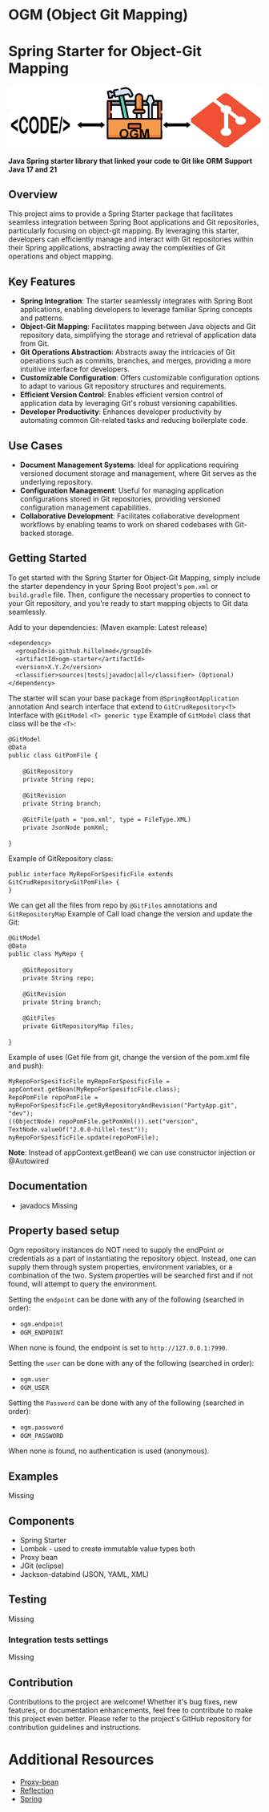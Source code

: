 # OGM (Object Git Mapping)
# Spring Starter for Object-Git Mapping

![Alt text](/attachments/OgmExamplePic.png)

**Java Spring starter library that linked your code to Git like ORM**
**Support Java 17 and 21**

## Overview
This project aims to provide a Spring Starter package that facilitates seamless integration between Spring Boot applications and Git repositories, particularly focusing on object-git mapping. By leveraging this starter, developers can efficiently manage and interact with Git repositories within their Spring applications, abstracting away the complexities of Git operations and object mapping.

## Key Features
- **Spring Integration**: The starter seamlessly integrates with Spring Boot applications, enabling developers to leverage familiar Spring concepts and patterns.
- **Object-Git Mapping**: Facilitates mapping between Java objects and Git repository data, simplifying the storage and retrieval of application data from Git.
- **Git Operations Abstraction**: Abstracts away the intricacies of Git operations such as commits, branches, and merges, providing a more intuitive interface for developers.
- **Customizable Configuration**: Offers customizable configuration options to adapt to various Git repository structures and requirements.
- **Efficient Version Control**: Enables efficient version control of application data by leveraging Git's robust versioning capabilities.
- **Developer Productivity**: Enhances developer productivity by automating common Git-related tasks and reducing boilerplate code.

## Use Cases
- **Document Management Systems**: Ideal for applications requiring versioned document storage and management, where Git serves as the underlying repository.
- **Configuration Management**: Useful for managing application configurations stored in Git repositories, providing versioned configuration management capabilities.
- **Collaborative Development**: Facilitates collaborative development workflows by enabling teams to work on shared codebases with Git-backed storage.

## Getting Started
To get started with the Spring Starter for Object-Git Mapping, simply include the starter dependency in your Spring Boot project's `pom.xml` or `build.gradle` file. Then, configure the necessary properties to connect to your Git repository, and you're ready to start mapping objects to Git data seamlessly.

Add to your dependencies: (Maven example: Latest release)

```
<dependency>
  <groupId>io.github.hillelmed</groupId>
  <artifactId>ogm-starter</artifactId>
  <version>X.Y.Z</version>
  <classifier>sources|tests|javadoc|all</classifier> (Optional)
</dependency>
```

The starter will scan your base package from `@SpringBootApplication` annotation And search interface that
extend to `GitCrudRepository<T>` Interface with `@GitModel` `<T> generic type`
Example of `GitModel` class that class will be the `<T>`:

```
@GitModel
@Data
public class GitPomFile {

    @GitRepository
    private String repo;

    @GitRevision
    private String branch;

    @GitFile(path = "pom.xml", type = FileType.XML)
    private JsonNode pomXml;

}
```

Example of GitRepository class:

```
public interface MyRepoForSpesificFile extends GitCrudRepository<GitPomFile> {
}
```

We can get all the files from repo by `@GitFiles` annotations and `GitRepositoryMap`
Example of Call load change the version and update the Git:

```
@GitModel
@Data
public class MyRepo {

    @GitRepository
    private String repo;

    @GitRevision
    private String branch;

    @GitFiles
    private GitRepositoryMap files;

}
```

Example of uses (Get file from git, change the version of the pom.xml file and push):

```
MyRepoForSpesificFile myRepoForSpesificFile = appContext.getBean(MyRepoForSpesificFile.class);
RepoPomFile repoPomFile = myRepoForSpesificFile.getByRepositoryAndRevision("PartyApp.git", "dev");
((ObjectNode) repoPomFile.getPomXml()).set("version", TextNode.valueOf("2.0.0-hillel-test"));
myRepoForSpesificFile.update(repoPomFile);
```

**Note**: Instead of appContext.getBean() we can use constructor injection or @Autowired

## Documentation

* javadocs Missing

## Property based setup

Ogm repository instances do NOT need to supply the endPoint or credentials as a part of instantiating the repository
object.
Instead, one can supply them through system properties, environment variables, or a combination
of the two. System properties will be searched first and if not found, will attempt to
query the environment.

Setting the `endpoint` can be done with any of the following (searched in order):

- `ogm.endpoint`
- `OGM_ENDPOINT`

When none is found, the endpoint is set to `http://127.0.0.1:7990`.

Setting the `user` can be done with any of the following (searched in order):

- `ogm.user`
- `OGM_USER`

Setting the `Password` can be done with any of the following (searched in order):

- `ogm.password`
- `OGM_PASSWORD`

When none is found, no authentication is used (anonymous).

## Examples

Missing

## Components

- Spring Starter
- Lombok \- used to create immutable value types both
- Proxy bean
- JGit (eclipse)
- Jackson-databind (JSON, YAML, XML)

## Testing

Missing

### Integration tests settings

Missing

## Contribution
Contributions to the project are welcome! Whether it's bug fixes, new features, or documentation enhancements, feel free to contribute to make this project even better. Please refer to the project's GitHub repository for contribution guidelines and instructions.

# Additional Resources

* [Proxy-bean](https://www.baeldung.com/java-dynamic-proxies)
* [Reflection](https://www.baeldung.com/reflections-library)
* [Spring](https://spring.io/projects/spring-framework)
